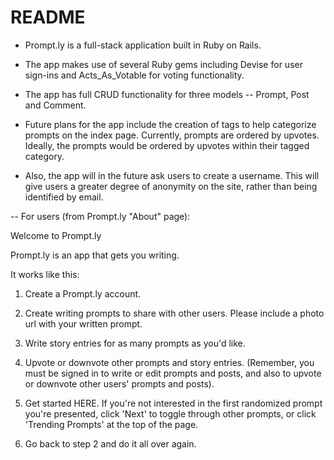 # README

* Prompt.ly is a full-stack application built in Ruby on Rails.

* The app makes use of several Ruby gems including Devise for user sign-ins and Acts_As_Votable for voting functionality.

* The app has full CRUD functionality for three models -- Prompt, Post and Comment.

* Future plans for the app include the creation of tags to help categorize prompts on the index page. Currently, prompts are ordered by upvotes. Ideally, the prompts would be ordered by upvotes within their tagged category.

* Also, the app will in the future ask users to create a username. This will give users a greater degree of anonymity on the site, rather than being identified by email.


-- For users (from Prompt.ly "About" page):

Welcome to Prompt.ly

Prompt.ly is an app that gets you writing.

It works like this:

1. Create a Prompt.ly account.

2. Create writing prompts to share with other users. Please include a photo url with your written prompt.

3. Write story entries for as many prompts as you'd like.

4. Upvote or downvote other prompts and story entries. (Remember, you must be signed in to write or edit prompts and posts, and also to upvote or downvote other users' prompts and posts).

5. Get started HERE. If you're not interested in the first randomized prompt you're presented, click 'Next' to toggle through other prompts, or click 'Trending Prompts' at the top of the page.

6. Go back to step 2 and do it all over again.
